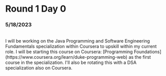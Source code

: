 # Round 1 Day 0

### 5/18/2023
<br>
I will be working on the Java Programming and Software Engineering Fundamentals specialization within Coursera to upskill within my current role. I will be starting this course on Coursera: [Programming Foundations](https://www.coursera.org/learn/duke-programming-web) as the first course in the specialization. I'll also be rotating this with a DSA specialization also on Coursera.
<br> 

